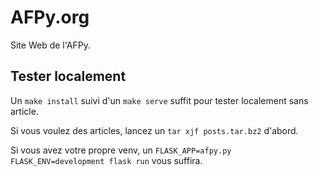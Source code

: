 # AFPy.org

Site Web de l'AFPy.


## Tester localement

Un `make install` suivi d'un `make serve` suffit pour tester
localement sans article.

Si vous voulez des articles, lancez un `tar xjf posts.tar.bz2`
d'abord.

Si vous avez votre propre venv, un `FLASK_APP=afpy.py
FLASK_ENV=development flask run` vous suffira.
